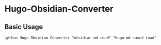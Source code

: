 # Hugo-Obsidian-Converter

## Basic Usage

```shell
python Hugo-Obsidian-Converter "obsidian-md-road" "hugo-md-saved-road"
```
